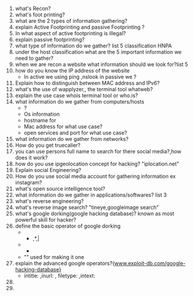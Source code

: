 1. what's Recon?
2. what's foot printing?
3. what are the 2 types of information gathering?
4. explain Active Footprinting and passive Footprinting ?
5. In what aspect of active footprinting is illegal?
6. explain passive footprinting?
7. what type of information do we gather? list 5 classification HNPA
8. under the host classification what are the 5 important information we need to gather?
9. when we are recon a website what information should we look for?list 5
10. how do you know the IP address of the website 
    - In active we using ping ,nslook  in passive we ?
 11. Explain how to distinguish between MAC address and IPv6?
 12. what's the use of wapplyzer,, the terminal tool whatweb?
 13. explain the use case whois terminal tool or who.is?
 14. what information do we gather from computers/hosts
      - ?
      - Os information 
      - hostname for
      -   Mac address for what use case?
      -    open services  and port for what use case?
15. what information do we gather from networks?
16. How do you get truecaller?
17. you can use persons full name to search for there social media?,how does it work?
18. how do you use ipgeolocation concept for hacking? "iplocation.net"
19. Explain social Engineering?
20. How do you use social media account for gathering information ex instagram?
21. what's open source intelligence tool?
22. what information do we gather in applications/softwares? list 3
23. what's reverse engineering?
24. what's reverse image search? "tineye,googleimage search"
25. what's google dorking(google hacking database)? known as most powerful skill for hacker?
26. define the basic operator of google dorking 
       - + ,*,|
       - -
       - "" used for making it one
27. explain the advanced google operators?{www.exploit-db.com/google-hacking-database}
     - intitle: ,inurl: , filetype: ,intext:  
29. 
30. 